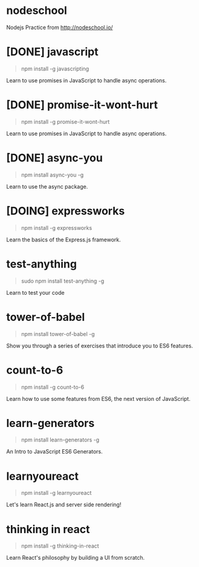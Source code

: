 # nodeschool
Nodejs Practice from http://nodeschool.io/

# [DONE] javascript
> npm install -g javascripting

Learn to use promises in JavaScript to handle async operations.


# [DONE] promise-it-wont-hurt
> npm install -g promise-it-wont-hurt

Learn to use promises in JavaScript to handle async operations.


# [DONE] async-you
> npm install async-you -g

Learn to use the async package.


# [DOING] expressworks
> npm install -g expressworks

Learn the basics of the Express.js framework.


# test-anything
> sudo npm install test-anything -g

Learn to test your code


# tower-of-babel
> npm install tower-of-babel -g

Show you through a series of exercises that introduce you to ES6 features.


# count-to-6
> npm install -g count-to-6

Learn how to use some features from ES6, the next version of JavaScript.

# learn-generators
> npm install learn-generators -g

An Intro to JavaScript ES6 Generators.


# learnyoureact
> npm install -g learnyoureact

Let's learn React.js and server side rendering!


# thinking in react
> npm install -g thinking-in-react

Learn React's philosophy by building a UI from scratch.
